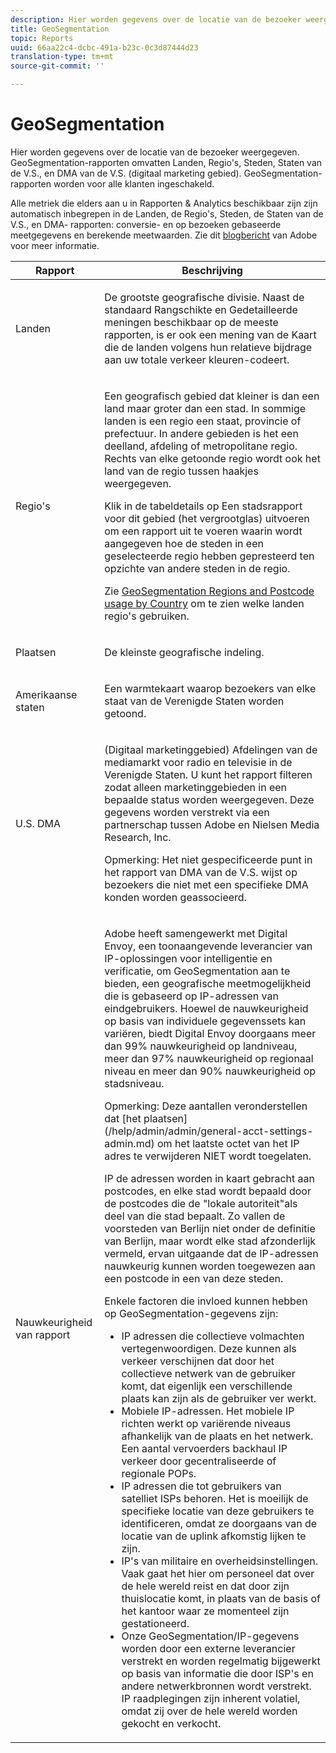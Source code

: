 ```yaml
---
description: Hier worden gegevens over de locatie van de bezoeker weergegeven. GeoSegmentation-rapporten omvatten Landen, Regio's, Steden, Staten van de V.S., en DMA van de V.S. (digitaal marketing gebied). GeoSegmentation-rapporten worden voor alle klanten ingeschakeld.
title: GeoSegmentation
topic: Reports
uuid: 66aa22c4-dcbc-491a-b23c-0c3d87444d23
translation-type: tm+mt
source-git-commit: ''

---
```



# GeoSegmentation

Hier worden gegevens over de locatie van de bezoeker weergegeven. GeoSegmentation-rapporten omvatten Landen, Regio&#39;s, Steden, Staten van de V.S., en DMA van de V.S. (digitaal marketing gebied). GeoSegmentation-rapporten worden voor alle klanten ingeschakeld.

Alle metriek die elders aan u in Rapporten &amp; Analytics beschikbaar zijn zijn automatisch inbegrepen in de Landen, de Regio&#39;s, Steden, de Staten van de V.S., en DMA- rapporten: conversie- en op bezoeken gebaseerde meetgegevens en berekende meetwaarden. Zie dit [blogbericht](https://blogs.adobe.com/digitalmarketing/analytics/introducing-new-metrics-in-geosegmentation-and-more/) van Adobe voor meer informatie.

<table id="table_566CFFC82E1149D8BAFE6641627FCF1F"> 
 <thead> 
  <tr> 
   <th colname="col1" class="entry"> Rapport </th> 
   <th colname="col2" class="entry"> Beschrijving </th> 
  </tr> 
 </thead>
 <tbody> 
  <tr> 
   <td colname="col1"> Landen </td> 
   <td colname="col2"> <p> De grootste geografische divisie. Naast de standaard Rangschikte en Gedetailleerde meningen beschikbaar op de meeste rapporten, is er ook een mening van de Kaart die de landen volgens hun relatieve bijdrage aan uw totale verkeer kleuren-codeert. </p> </td> 
  </tr> 
  <tr> 
   <td colname="col1"> Regio's </td> 
   <td colname="col2"> <p> Een geografisch gebied dat kleiner is dan een land maar groter dan een stad. In sommige landen is een regio een staat, provincie of prefectuur. In andere gebieden is het een deelland, afdeling of metropolitane regio. Rechts van elke getoonde regio wordt ook het land van de regio tussen haakjes weergegeven. </p> <p>Klik in de tabeldetails op Een stadsrapport voor dit gebied (het vergrootglas) uitvoeren om een rapport uit te voeren waarin wordt aangegeven hoe de steden in een geselecteerde regio hebben gepresteerd ten opzichte van andere steden in de regio. </p> <p>Zie <a href="/help/components/c-variables/dimensionslist/reports-geosegmentation-reference.md"  > GeoSegmentation Regions and Postcode usage by Country</a> om te zien welke landen regio's gebruiken. </p> </td> 
  </tr> 
  <tr> 
   <td colname="col1"> Plaatsen </td> 
   <td colname="col2"> <p> De kleinste geografische indeling. </p> </td> 
  </tr> 
  <tr> 
   <td colname="col1"> Amerikaanse staten </td> 
   <td colname="col2"> <p> Een warmtekaart waarop bezoekers van elke staat van de Verenigde Staten worden getoond. </p> </td> 
  </tr> 
  <tr> 
   <td colname="col1"> U.S. DMA </td> 
   <td colname="col2"> <p> (Digitaal marketinggebied) Afdelingen van de mediamarkt voor radio en televisie in de Verenigde Staten. U kunt het rapport filteren zodat alleen marketinggebieden in een bepaalde status worden weergegeven. Deze gegevens worden verstrekt via een partnerschap tussen Adobe en Nielsen Media Research, Inc. </p> <p>Opmerking:  Het niet gespecificeerde punt in het rapport van DMA van de V.S. wijst op bezoekers die niet met een specifieke DMA konden worden geassocieerd. </p> </td> 
  </tr> 
  <tr> 
   <td colname="col1"> Nauwkeurigheid van rapport </td> 
   <td colname="col2"> <p>Adobe heeft samengewerkt met Digital Envoy, een toonaangevende leverancier van IP-oplossingen voor intelligentie en verificatie, om GeoSegmentation aan te bieden, een geografische meetmogelijkheid die is gebaseerd op IP-adressen van eindgebruikers. Hoewel de nauwkeurigheid op basis van individuele gegevenssets kan variëren, biedt Digital Envoy doorgaans meer dan 99% nauwkeurigheid op landniveau, meer dan 97% nauwkeurigheid op regionaal niveau en meer dan 90% nauwkeurigheid op stadsniveau. </p> <p>Opmerking: Deze aantallen veronderstellen dat [het plaatsen] (/help/admin/admin/general-acct-settings-admin.md) om het laatste octet van het IP adres te verwijderen NIET wordt toegelaten. </p> <p>IP de adressen worden in kaart gebracht aan postcodes, en elke stad wordt bepaald door de postcodes die de "lokale autoriteit"als deel van die stad bepaalt. Zo vallen de voorsteden van Berlijn niet onder de definitie van Berlijn, maar wordt elke stad afzonderlijk vermeld, ervan uitgaande dat de IP-adressen nauwkeurig kunnen worden toegewezen aan een postcode in een van deze steden. </p> <p>Enkele factoren die invloed kunnen hebben op GeoSegmentation-gegevens zijn: </p> 
    <ul id="ul_1B05024AD5174232A8DB8145753FB09B"> 
     <li id="li_C3A21E7C1186490EB9A236634DB45E7F">IP adressen die collectieve volmachten vertegenwoordigen. Deze kunnen als verkeer verschijnen dat door het collectieve netwerk van de gebruiker komt, dat eigenlijk een verschillende plaats kan zijn als de gebruiker ver werkt. </li> 
     <li id="li_56FC36B3598C420F9246D4E8772822A7">Mobiele IP-adressen. Het mobiele IP richten werkt op variërende niveaus afhankelijk van de plaats en het netwerk. Een aantal vervoerders backhaul IP verkeer door gecentraliseerde of regionale POPs. </li> 
     <li id="li_C1EED854AE584489BCBC2A7AA20B8EF1">IP adressen die tot gebruikers van satelliet ISPs behoren. Het is moeilijk de specifieke locatie van deze gebruikers te identificeren, omdat ze doorgaans van de locatie van de uplink afkomstig lijken te zijn. </li> 
     <li id="li_A735756F39554DF19E05D251CA614F02">IP's van militaire en overheidsinstellingen. Vaak gaat het hier om personeel dat over de hele wereld reist en dat door zijn thuislocatie komt, in plaats van de basis of het kantoor waar ze momenteel zijn gestationeerd. </li> 
     <li id="li_ACFF1B8094684173B8325A44304CA32B">Onze GeoSegmentation/IP-gegevens worden door een externe leverancier verstrekt en worden regelmatig bijgewerkt op basis van informatie die door ISP's en andere netwerkbronnen wordt verstrekt. IP raadplegingen zijn inherent volatiel, omdat zij over de hele wereld worden gekocht en verkocht. </li> 
    </ul> </td> 
  </tr> 
 </tbody> 
</table>

